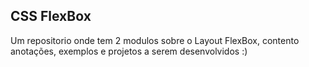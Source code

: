## CSS FlexBox
Um repositorio onde tem 2 modulos sobre o Layout FlexBox, contento anotações, exemplos e projetos a serem desenvolvidos :)